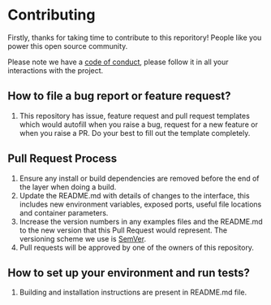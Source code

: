 # Contributing

Firstly, thanks for taking time to contribute to this reporitory! People like you power this open source community.

Please note we have a [code of conduct](CODE_OF_CONDUCT.md), please follow it in all your interactions with the project.

## How to file a bug report or feature request?

1. This repository has issue, feature request and pull request templates which would autofill when you raise a bug, request for a new feature or when you raise a PR. Do your best to fill out the template completely.

## Pull Request Process

1. Ensure any install or build dependencies are removed before the end of the layer when doing a
   build.
2. Update the README.md with details of changes to the interface, this includes new environment
   variables, exposed ports, useful file locations and container parameters.
3. Increase the version numbers in any examples files and the README.md to the new version that this
   Pull Request would represent. The versioning scheme we use is [SemVer](http://semver.org/).
4. Pull requests will be approved by one of the owners of this repository.

## How to set up your environment and run tests?

1. Building and installation instructions are present in README.md file.
